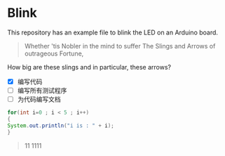 # Blink

This repository has an example file to blink the LED on an Arduino board.

> Whether 'tis Nobler in the mind to suffer
> The Slings and Arrows of outrageous Fortune,

How big are these slings and in particular, these arrows?

- [X] 编写代码
- [ ] 编写所有测试程序
- [ ] 为代码编写文档

```java
for(int i=0 ; i < 5 ; i++)
{
System.out.println("i is : " + i);
}
```

> 11
1111
